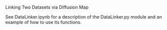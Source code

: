 Linking Two Datasets via Diffusion Map

See DataLinker.ipynb for a description of the DataLinker.py module and an example of how to use its functions.

